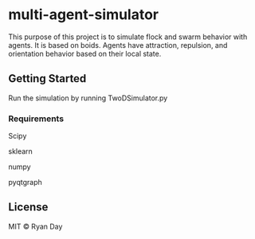 # multi-agent-simulator
This purpose of this project is to simulate flock and swarm behavior with agents.
It is based on boids.
Agents have attraction, repulsion, and orientation behavior based on their local state.

## Getting Started

Run the simulation by running TwoDSimulator.py

### Requirements
Scipy

sklearn

numpy

pyqtgraph

## License

MIT © Ryan Day
